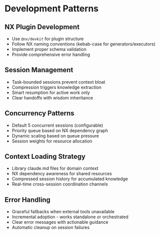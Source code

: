 # Development Patterns

## NX Plugin Development
- Use `@nx/devkit` for plugin structure
- Follow NX naming conventions (kebab-case for generators/executors)
- Implement proper schema validation
- Provide comprehensive error handling

## Session Management
- Task-bounded sessions prevent context bloat
- Compression triggers knowledge extraction
- Smart resumption for active work only
- Clear handoffs with wisdom inheritance

## Concurrency Patterns
- Default 5 concurrent sessions (configurable)
- Priority queue based on NX dependency graph
- Dynamic scaling based on queue pressure
- Session weights for resource allocation

## Context Loading Strategy
- Library claude.md files for domain context
- NX dependency awareness for shared resources
- Compressed session history for accumulated knowledge
- Real-time cross-session coordination channels

## Error Handling
- Graceful fallbacks when external tools unavailable
- Incremental adoption - works standalone or orchestrated
- Clear error messages with actionable guidance
- Automatic cleanup on session failures